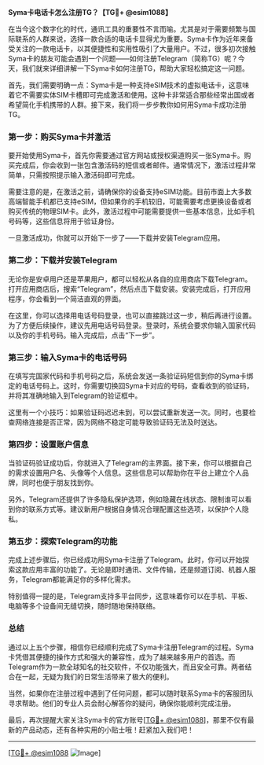 **Syma卡电话卡怎么注册TG？【TG💪+ @esim1088】**

在当今这个数字化的时代，通讯工具的重要性不言而喻。尤其是对于需要频繁与国际联系的人群来说，选择一款合适的电话卡显得尤为重要。Syma卡作为近年来备受关注的一款电话卡，以其便捷性和实用性吸引了大量用户。不过，很多初次接触Syma卡的朋友可能会遇到一个问题——如何注册Telegram（简称TG）呢？今天，我们就来详细讲解一下Syma卡如何注册TG，帮助大家轻松搞定这一问题。

首先，我们需要明确一点：Syma卡是一种支持eSIM技术的虚拟电话卡，这意味着它不需要实体SIM卡槽即可完成激活和使用。这种卡非常适合那些经常出国或者希望简化手机携带的人群。接下来，我们将一步步教你如何用Syma卡成功注册TG。

### **第一步：购买Syma卡并激活**
要开始使用Syma卡，首先你需要通过官方网站或授权渠道购买一张Syma卡。购买完成后，你会收到一张包含激活码的短信或者邮件。通常情况下，激活过程非常简单，只需按照提示输入激活码即可完成。

需要注意的是，在激活之前，请确保你的设备支持eSIM功能。目前市面上大多数高端智能手机都已支持eSIM，但如果你的手机较旧，可能需要考虑更换设备或者购买传统的物理SIM卡。此外，激活过程中可能需要提供一些基本信息，比如手机号码等，这些信息将用于验证身份。

一旦激活成功，你就可以开始下一步了——下载并安装Telegram应用。

### **第二步：下载并安装Telegram**
无论你是安卓用户还是苹果用户，都可以轻松从各自的应用商店下载Telegram。打开应用商店后，搜索“Telegram”，然后点击下载安装。安装完成后，打开应用程序，你会看到一个简洁直观的界面。

在这里，你可以选择用电话号码登录，也可以直接跳过这一步，稍后再进行设置。为了方便后续操作，建议先用电话号码登录。登录时，系统会要求你输入国家代码以及你的手机号码。输入完成后，点击“下一步”。

### **第三步：输入Syma卡的电话号码**
在填写完国家代码和手机号码之后，系统会发送一条验证码短信到你的Syma卡绑定的电话号码上。这时，你需要切换回Syma卡对应的号码，查看收到的验证码，并将其准确地输入到Telegram的验证框中。

这里有一个小技巧：如果验证码迟迟未到，可以尝试重新发送一次。同时，也要检查网络连接是否正常，因为网络不稳定可能导致验证码无法及时送达。

### **第四步：设置账户信息**
当验证码验证成功后，你就进入了Telegram的主界面。接下来，你可以根据自己的需求设置用户名、头像等个人信息。这些信息可以帮助你在平台上建立个人品牌，同时也便于朋友找到你。

另外，Telegram还提供了许多隐私保护选项，例如隐藏在线状态、限制谁可以看到你的联系方式等。建议新用户根据自身情况合理配置这些选项，以保护个人隐私。

### **第五步：探索Telegram的功能**
完成上述步骤后，你已经成功用Syma卡注册了Telegram。此时，你可以开始探索这款应用丰富的功能了。无论是即时通讯、文件传输，还是频道订阅、机器人服务，Telegram都能满足你的多样化需求。

特别值得一提的是，Telegram支持多平台同步，这意味着你可以在手机、平板、电脑等多个设备间无缝切换，随时随地保持联络。

### **总结**
通过以上五个步骤，相信你已经顺利完成了Syma卡注册Telegram的过程。Syma卡凭借其便捷的操作方式和强大的兼容性，成为了越来越多用户的首选。而Telegram作为一款全球知名的社交软件，不仅功能强大，而且安全可靠。两者结合在一起，无疑为我们的日常生活带来了极大的便利。

当然，如果你在注册过程中遇到了任何问题，都可以随时联系Syma卡的客服团队寻求帮助。他们的专业人员会耐心解答你的疑问，确保你能顺利完成注册。

最后，再次提醒大家关注Syma卡的官方账号[[TG💪+ @esim1088](https://t.me/s/esim1088)]，那里不仅有最新的产品动态，还有各种实用的小贴士哦！赶紧加入我们吧！

---

[[TG💪+ @esim1088](https://t.me/s/esim1088) ![Image](https://i.postimg.cc/4NQfJmqS/Snipaste-2025-05-13-00-14-12.png)]